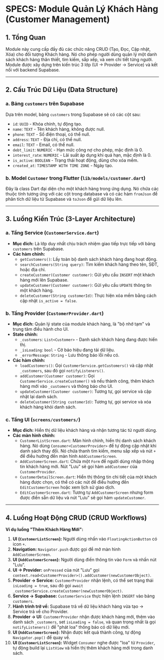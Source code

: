 # SPECS: Module Quản Lý Khách Hàng (Customer Management)

## 1. Tổng Quan

Module này cung cấp đầy đủ các chức năng CRUD (Tạo, Đọc, Cập nhật, Xóa) cho đối tượng Khách hàng. Nó cho phép người dùng quản lý một danh sách khách hàng thân thiết, tìm kiếm, sắp xếp, và xem chi tiết từng người. Module được xây dựng trên kiến trúc 3 lớp (UI -> Provider -> Service) và kết nối với backend Supabase.

---

## 2. Cấu Trúc Dữ Liệu (Data Structure)

### a. Bảng `customers` trên Supabase

Dựa trên model, bảng `customers` trong Supabase sẽ có các cột sau:

- `id`: `UUID` - Khóa chính, tự động tạo.
- `name`: `TEXT` - Tên khách hàng, không được null.
- `phone`: `TEXT` - Số điện thoại, có thể null.
- `address`: `TEXT` - Địa chỉ, có thể null.
- `email`: `TEXT` - Email, có thể null.
- `debt_limit`: `NUMERIC` - Hạn mức công nợ cho phép, mặc định là 0.
- `interest_rate`: `NUMERIC` - Lãi suất áp dụng khi quá hạn, mặc định là 0.
- `is_active`: `BOOLEAN` - Trạng thái hoạt động, dùng cho xóa mềm.
- `created_at`: `TIMESTAMP WITH TIME ZONE` - Ngày tạo.

### b. Model `Customer` trong Flutter (`lib/models/customer.dart`)

Đây là class Dart đại diện cho một khách hàng trong ứng dụng. Nó chứa các thuộc tính tương ứng với các cột trong database và có các hàm `fromJson` để phân tích dữ liệu từ Supabase và `toJson` để gửi dữ liệu lên.

---

## 3. Luồng Kiến Trúc (3-Layer Architecture)

### a. Tầng Service (`CustomerService.dart`)

- **Mục đích:** Là lớp duy nhất chịu trách nhiệm giao tiếp trực tiếp với bảng `customers` trên Supabase.
- **Các hàm chính:**
  - `getCustomers()`: Lấy toàn bộ danh sách khách hàng đang hoạt động.
  - `searchCustomers(String query)`: Tìm kiếm khách hàng theo tên, SĐT, hoặc địa chỉ.
  - `createCustomer(Customer customer)`: Gửi yêu cầu `INSERT` một khách hàng mới lên Supabase.
  - `updateCustomer(Customer customer)`: Gửi yêu cầu `UPDATE` thông tin một khách hàng.
  - `deleteCustomer(String customerId)`: Thực hiện xóa mềm bằng cách cập nhật `is_active = false`.

### b. Tầng Provider (`CustomerProvider.dart`)

- **Mục đích:** Quản lý state của module khách hàng, là "bộ nhớ tạm" và trung tâm điều hành cho UI.
- **State chính:**
  - `_customers`: `List<Customer>` - Danh sách khách hàng đang được hiển thị.
  - `_isLoading`: `bool` - Cờ báo hiệu đang tải dữ liệu.
  - `_errorMessage`: `String` - Lưu thông báo lỗi nếu có.
- **Các hàm chính:**
  - `loadCustomers()`: Gọi `CustomerService.getCustomers()` và cập nhật `_customers`, sau đó gọi `notifyListeners()`.
  - `addCustomer(Customer customer)`: Gọi `CustomerService.createCustomer()` và nếu thành công, thêm khách hàng mới vào `_customers` và thông báo cho UI.
  - `updateCustomer(Customer customer)`: Tương tự, gọi service và cập nhật lại danh sách.
  - `deleteCustomer(String customerId)`: Tương tự, gọi service và xóa khách hàng khỏi danh sách.

### c. Tầng UI (`screens/customers/`)

- **Mục đích:** Hiển thị dữ liệu khách hàng và nhận tương tác từ người dùng.
- **Các màn hình chính:**
  - `CustomerListScreen.dart`: Màn hình chính, hiển thị danh sách khách hàng. Nó dùng `Consumer<CustomerProvider>` để tự động cập nhật khi danh sách thay đổi. Nó chứa thanh tìm kiếm, menu sắp xếp và nút `+` để điều hướng đến màn hình `AddCustomerScreen`.
  - `AddCustomerScreen.dart`: Chứa một `Form` để người dùng nhập thông tin khách hàng mới. Nút "Lưu" sẽ gọi hàm `addCustomer` của `CustomerProvider`.
  - `CustomerDetailScreen.dart`: Hiển thị thông tin chi tiết của một khách hàng được chọn, có thể có các nút để điều hướng đến `EditCustomerScreen` hoặc xem lịch sử giao dịch.
  - `EditCustomerScreen.dart`: Tương tự `AddCustomerScreen` nhưng form được điền sẵn dữ liệu và nút "Lưu" sẽ gọi hàm `updateCustomer`.

---

## 4. Luồng Hoạt Động CRUD (CRUD Workflows)

**Ví dụ luồng "Thêm Khách Hàng Mới":**

1.  **UI (`CustomerListScreen`):** Người dùng nhấn vào `FloatingActionButton` có icon `+`.
2.  **Navigation:** `Navigator.push` được gọi để mở màn hình `AddCustomerScreen`.
3.  **UI (`AddCustomerScreen`):** Người dùng điền thông tin vào `Form` và nhấn nút "Lưu".
4.  **UI -> Provider:** `onPressed` của nút "Lưu" gọi `context.read<CustomerProvider>().addCustomer(newCustomerObject)`.
5.  **Provider -> Service:** `CustomerProvider` nhận lệnh, có thể set trạng thái `isLoading = true`, sau đó gọi `await _customerService.createCustomer(newCustomerObject)`.
6.  **Service -> Supabase:** `CustomerService` thực hiện lệnh `INSERT` vào bảng `customers`.
7.  **Hành trình trở về:** Supabase trả về dữ liệu khách hàng vừa tạo -> Service trả về cho Provider.
8.  **Provider -> UI:** `CustomerProvider` nhận được khách hàng mới, thêm vào danh sách `_customers`, set `isLoading = false`, và quan trọng nhất là gọi `notifyListeners()` để "phát loa" thông báo có dữ liệu mới.
9.  **UI (`AddCustomerScreen`):** Nhận được kết quả thành công, tự động `Navigator.pop()` để quay về.
10. **UI (`CustomerListScreen`):** Widget `Consumer` nghe được "loa" từ `Provider`, tự động build lại `ListView` và hiển thị thêm khách hàng mới trong danh sách.